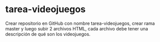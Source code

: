 # tarea-videojuegos
Crear repositorio en GitHub con nombre tarea-videojuegos, crear rama master y luego subir 2 archivos HTML, cada archivo debe tener una descripción de qué son los videojuegos. 
